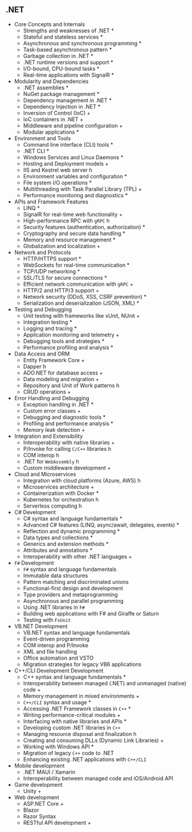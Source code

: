 ## .NET

- Core Concepts and Internals
  - Strengths and weaknesses of .NET *
  - Stateful and stateless services *
  - Asynchronous and synchronous programming *
  - Task-based asynchronous pattern *
  - Garbage collection in .NET *
  - .NET runtime versions and support *
  - I/O-bound, CPU-bound tasks *
  - Real-time applications with SignalR *
- Modularity and Dependencies
  - .NET assemblies *
  - NuGet package management *
  - Dependency management in .NET *
  - Dependency Injection in .NET *
  - Inversion of Control (IoC) +
  - IoC containers in .NET +
  - Middleware and pipeline configuration +
  - Modular applications *
- Environment and Tools
  - Command line interface (CLI) tools *
  - .NET CLI *
  - Windows Services and Linux Daemons *
  - Hosting and Deployment models +
  - IIS and Kestrel web server h
  - Environment variables and configuration *
  - File system I/O operations *
  - Multithreading with Task Parallel Library (TPL) +
  - Performance monitoring and diagnostics *
- APIs and Framework Features
  - LINQ *
  - SignalR for real-time web functionality +
  - High-performance RPC with `gRPC` h
  - Security features (authentication, authorization) *
  - Cryptography and secure data handling *
  - Memory and resource management *
  - Globalization and localization +
- Network and Protocols
  - HTTP/HTTPS support *
  - WebSockets for real-time communication *
  - TCP/UDP networking *
  - SSL/TLS for secure connections *
  - Efficient network communication with `gRPC` +
  - HTTP/2 and HTTP/3 support +
  - Network security (DDoS, XSS, CSRF prevention) *
  - Serialization and deserialization (JSON, XML) *
- Testing and Debugging
  - Unit testing with frameworks like xUnit, NUnit +
  - Integration testing *
  - Logging and tracing *
  - Application monitoring and telemetry +
  - Debugging tools and strategies  *
  - Performance profiling and analysis *
- Data Access and ORM
  - Entity Framework Core +
  - Dapper h
  - ADO.NET for database access +
  - Data modeling and migration +
  - Repository and Unit of Work patterns h
  - CRUD operations +
- Error Handling and Debugging
  - Exception handling in .NET *
  - Custom error classes +
  - Debugging and diagnostic tools *
  - Profiling and performance analysis *
  - Memory leak detection +
- Integration and Extensibility
  - Interoperability with native libraries +
  - P/Invoke for calling `C/C++` libraries h
  - COM interop h
  - .NET for `WebAssembly` h
  - Custom middleware development +
- Cloud and Microservices
  - Integration with cloud platforms (Azure, AWS) h
  - Microservices architecture +
  - Containerization with Docker *
  - Kubernetes for orchestration h
  - Serverless computing h
- C# Development
  - C# syntax and language fundamentals *
  - Advanced C# features (LINQ, async/await, delegates, events) *
  - Reflection and dynamic programming *
  - Data types and collections *
  - Generics and extension methods *
  - Attributes and annotations *
  - Interoperability with other .NET languages +
- `F#` Development
  - `F#` syntax and language fundamentals
  - Immutable data structures
  - Pattern matching and discriminated unions
  - Functional-first design and development
  - Type providers and metaprogramming
  - Asynchronous and parallel programming
  - Using .NET libraries in `F#`
  - Building web applications with F# and Giraffe or Saturn
  - Testing with `FsUnit`
- VB.NET Development
  - VB.NET syntax and language fundamentals
  - Event-driven programming
  - COM interop and P/Invoke
  - XML and file handling
  - Office automation and VSTO
  - Migration strategies for legacy VB6 applications
- C++/CLI Development Development
  - C++ syntax and language fundamentals *
  - Interoperability between managed (.NET) and unmanaged (native) code +
  - Memory management in mixed environments +
  - `C++/CLI` syntax and usage *
  - Accessing .NET Framework classes in `C++` *
  - Writing performance-critical modules +
  - Interfacing with native libraries and APIs *
  - Developing custom .NET libraries in `C++`
  - Managing resource disposal and finalization h
  - Creating and consuming DLLs (Dynamic Link Libraries) +
  - Working with Windows API *
  - Migration of legacy `C++` code to .NET
  - Enhancing existing .NET applications with `C++/CLI`
- Mobile development
  - .NET MAUI / Xamarin
  - Interoperability between managed code and iOS/Android API
- Game development
  - Unity +
- Web development
  - ASP.NET Core +
  - Blazor
  - Razor Syntax
  - RESTful API development +
